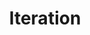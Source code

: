 ---
title: Iteration
week: 11
dates: 
- 2023-04-11
- 2023-04-13
current: false
unit: 3
project: project3
day1:
- '1:1 Meetings: Review Iteration'
day2:
- '1:1 Meetings: Review Iteration'
hw:
- 'Project 3: Iteration'
- 'Project 3: Iteration'
---